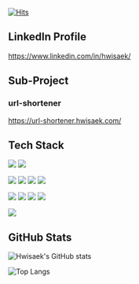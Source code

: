 [![Hits](https://hits.seeyoufarm.com/api/count/incr/badge.svg?url=https%3A%2F%2Fgithub.com%2Fhwisaek&count_bg=%2379C83D&title_bg=%23555555&icon=&icon_color=%23E7E7E7&title=hits&edge_flat=false)](https://hits.seeyoufarm.com)

## LinkedIn Profile
https://www.linkedin.com/in/hwisaek/

## Sub-Project
### url-shortener
https://url-shortener.hwisaek.com/


## Tech Stack

<!-- 로고 사이트: https://shields.io/ https://simpleicons.org/ -->
<img src="https://img.shields.io/badge/Go-00ADD8?style=flat-square&logo=Go&logoColor=white"/></a>
<img src="https://img.shields.io/badge/Echo-00ADD8?style=flat-square&logoColor=white"/>

<img src="https://img.shields.io/badge/flutter-02569B?style=flat-square&logo=flutter&logoColor=white"/></a>
<img src="https://img.shields.io/badge/JavaScript-F7DF1E?style=flat-square&logo=Javascript&logoColor=white"/>
<img src="https://img.shields.io/badge/TypeScript-3178C6?style=flat-square&logo=TypeScript&logoColor=white"/>
<img src="https://img.shields.io/badge/Vue.js-4FC08D?style=flat-square&logo=Vue.js&logoColor=white"/>

<img src="https://img.shields.io/badge/PostgreSQL-4169E1?style=flat-square&logo=PostgreSQL&logoColor=white"/></a>
<img src="https://img.shields.io/badge/MongoDB-47A248?style=flat-square&logo=MongoDB&logoColor=white"/>
<img src="https://img.shields.io/badge/Redis-DC382D?style=flat-square&logo=Redis&logoColor=white"/>
<img src="https://img.shields.io/badge/Apache Kafka-231F20?style=flat-square&logo=Apache%20Kafka&logoColor=white"/>

<img src="https://img.shields.io/badge/googlecloud-4285F4?style=flat-square&logo=googlecloud&logoColor=white"/>

## GitHub Stats

![Hwisaek's GitHub stats](https://github-readme-stats.vercel.app/api?username=Hwisaek&show_icons=true&theme=radical&include_all_commits=true)

![Top Langs](https://github-readme-stats.vercel.app/api/top-langs/?username=Hwisaek&layout=compact&hide=Jupyter%20Notebook,Tcl&card_width=445&langs_count=30)
